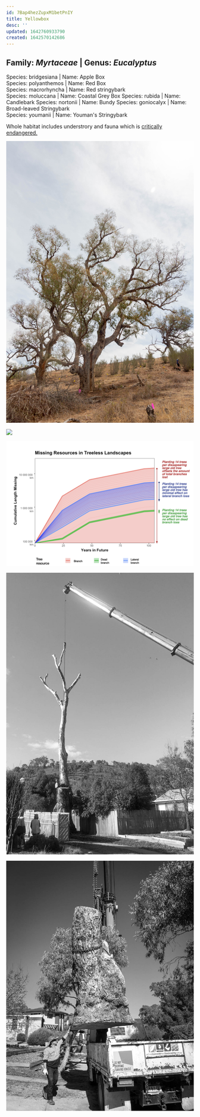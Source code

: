 ```yaml
---
id: 7Bap4hezZupxM1betPnIY
title: Yellowbox
desc: ''
updated: 1642760933790
created: 1642570142686
---
```



## Family: _Myrtaceae_ | Genus:  _Eucalyptus_  
Species: bridgesiana | Name: Apple Box  
Species: polyanthemos | Name: Red Box  
Species: macrorhyncha | Name: Red stringybark  
Species: moluccana | Name: Coastal Grey Box
Species: rubida | Name: Candlebark
Species: nortonii | Name: Bundy
Species: goniocalyx | Name: Broad-leaved Stringybark  
Species: youmanii | Name: Youman's Stringybark

Whole habitat includes understrory and fauna which is [critically endangered.](https://www.environment.nsw.gov.au/threatenedspeciesapp/profile.aspx?id=10837)

![](/assets/images/canberra/1D1A9201.jpg)

![](/assets/images/canberra/barrer.jpg)

![](/assets/images/canberra/tree-decline.png)

![](/assets/images/barrer-structured-light/barrer-structured12.jpg)

![](/assets/images/barrer-structured-light/barrer-structured13.jpg)
   

